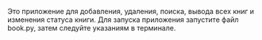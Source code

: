 Это приложение для добавления, удаления, поиска, вывода всех книг и изменения статуса книги.
Для запуска приложения запустите файл book.py, затем следуйте указаниям в терминале.
